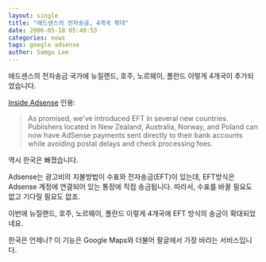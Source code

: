 ```yaml
---
layout: single
title: "애드센스의 전자송금, 4개국 확대"
date: 2006-05-18 05:49:53
categories: news
tags: google adsense
author: Samgu Lee
---
```


애드센스의 전자송금 국가에 뉴질랜드, 호주, 노르웨이, 폴란드 이렇게 4개국이 추가되었습니다.

[Inside Adsense](http://adsense.blogspot.com/2006/05/eft-now-available-in-new-zealand.html) 인용:

> As promised, we've introduced EFT in several new countries. Publishers located in New Zealand, Australia, Norway, and Poland can now have AdSense payments sent directly to their bank accounts while avoiding postal delays and check processing fees.

역시 한국은 빠졌습니다.

Adsense는 광고비의 지불방법이 수표와 전자송금(EFT)이 있는데, EFT방식은 Adsense 계정에 연결되어 있는 통장에 직접 송금됩니다. 따라서, 수표를 바꿀 필요도 없고 기다릴 필요도 없죠.

이번에 뉴질랜드, 호주, 노르웨이, 폴란드 이렇게 4개국에 EFT 방식의 송금이 확대되었네요.

한국은 언제나? 이 기능은 Google Maps와 더불어 팔글에서 가장 바라는 서비스입니다.
